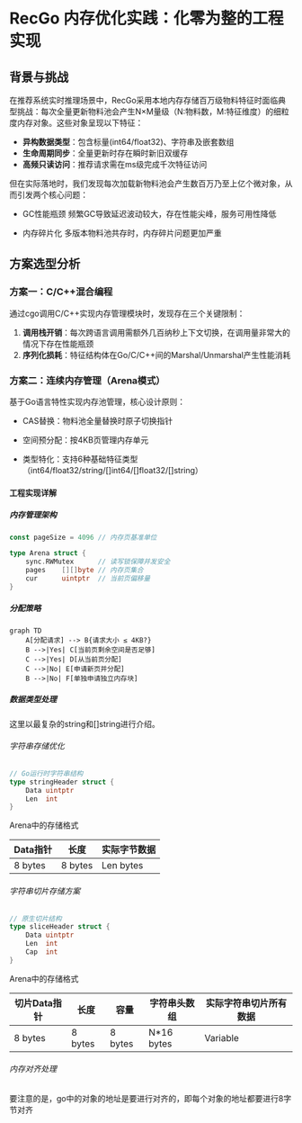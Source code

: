 # RecGo 内存优化实践：化零为整的工程实现

## 背景与挑战

在推荐系统实时推理场景中，RecGo采用本地内存存储百万级物料特征时面临典型挑战：每次全量更新物料池会产生N×M量级（N:物料数，M:特征维度）的细粒度内存对象。这些对象呈现以下特征：

- **异构数据类型**：包含标量(int64/float32)、字符串及嵌套数组
- **生命周期同步**：全量更新时存在瞬时新旧双缓存
- **高频只读访问**：推荐请求需在ms级完成千次特征访问

但在实际落地时，我们发现每次加载新物料池会产生数百万乃至上亿个微对象，从而引发两个核心问题：

- GC性能瓶颈
  频繁GC导致延迟波动较大，存在性能尖峰，服务可用性降低

- 内存碎片化
  多版本物料池共存时，内存碎片问题更加严重

## 方案选型分析

### 方案一：C/C++混合编程

通过cgo调用C/C++实现内存管理模块时，发现存在三个关键限制：

1. **调用栈开销**：每次跨语言调用需额外几百纳秒上下文切换，在调用量非常大的情况下存在性能瓶颈
2. **序列化损耗**：特征结构体在Go/C/C++间的Marshal/Unmarshal产生性能消耗

### 方案二：连续内存管理（Arena模式）

基于Go语言特性实现内存池管理，核心设计原则：

- CAS替换：物料池全量替换时原子切换指针

- 空间预分配：按4KB页管理内存单元

- 类型特化：支持6种基础特征类型（int64/float32/string/[]int64/[]float32/[]string）
  


#### 工程实现详解

##### 内存管理架构

```go
const pageSize = 4096 // 内存页基准单位

type Arena struct {
    sync.RWMutex      // 读写锁保障并发安全
    pages    [][]byte // 内存页集合
    cur      uintptr  // 当前页偏移量
}
```

##### 分配策略

```mermaid
graph TD
    A[分配请求] --> B{请求大小 ≤ 4KB?}
    B -->|Yes| C[当前页剩余空间是否足够]
    C -->|Yes| D[从当前页分配]
    C -->|No| E[申请新页并分配]
    B -->|No| F[单独申请独立内存块]
```

##### 数据类型处理

这里以最复杂的string和[]string进行介绍。

###### 字符串存储优化

```go
// Go运行时字符串结构
type stringHeader struct {
    Data uintptr
    Len  int
}
```

Arena中的存储格式

| Data指针  | 长度      | 实际字节数据    |
| ------- | ------- | --------- |
| 8 bytes | 8 bytes | Len bytes |

###### 字符串切片存储方案

```go
// 原生切片结构
type sliceHeader struct {
    Data uintptr
    Len  int
    Cap  int
}
```


Arena中的存储格式

| 切片Data指针 | 长度      | 容量      | 字符串头数组     | 实际字符串切片所有数据 |
| -------- | ------- | ------- | ---------- | ----------- |
| 8 bytes  | 8 bytes | 8 bytes | N*16 bytes | Variable    |



###### 内存对齐处理

要注意的是，go中的对象的地址是要进行对齐的，即每个对象的地址都要进行8字节对齐